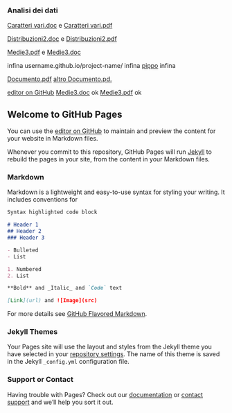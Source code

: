 ### Analisi dei dati
[Caratteri vari.doc](https://ottarub98.github.io/YouActuary/Analisi_dei_dati/Caratteri_vari.doc) e [Caratteri vari.pdf](https://ottarub98.github.io/YouActuary/Analisi_dei_dati/Caratteri_vari.pdf) 

[Distribuzioni2.doc](https://ottarub98.github.io/YouActuary/Analisi_dei_dati/Distribuzioni2.doc) e [Distribuzioni2.pdf](https://ottarub98.github.io/YouActuary/Analisi_dei_dati/Distribuzioni2.pdf) 

[Medie3.pdf](https://ottarub98.github.io/YouActuary/Analisi_dei_dati/Medie3.pdf) e [Medie3.doc](https://ottarub98.github.io/YouActuary/Analisi_dei_dati/Medie3.doc) 


infina username.github.io/project-name/ infina [pippo](ottarub98.github.io/YouActuary/Documento.pdf) infina

<a href="https://github.com/ottarub98/YouActuary/Documento.pdf" target="_blank">Documento.pdf</a>
<a href="ottarub98.github.io/YouActuary/Documento.pdf" target="_blank"> altro Documento.pd.</a>

[editor on GitHub](https://github.com/ottarub98/YouActuary/edit/master/README.md)
[Medie3.doc](https://github.com/ottarub98/YouActuary/Analisi_dei_dati/Medie3.doc) ok
[Medie3.pdf](https://github.com/ottarub98/YouActuary/Analisi_dei_dati/Medie3.pdf) ok



## Welcome to GitHub Pages

You can use the [editor on GitHub](https://github.com/ottarub98/YouActuary/edit/master/README.md) to maintain and preview the content for your website in Markdown files.

Whenever you commit to this repository, GitHub Pages will run [Jekyll](https://jekyllrb.com/) to rebuild the pages in your site, from the content in your Markdown files.

### Markdown

Markdown is a lightweight and easy-to-use syntax for styling your writing. It includes conventions for

```markdown
Syntax highlighted code block

# Header 1
## Header 2
### Header 3

- Bulleted
- List

1. Numbered
2. List

**Bold** and _Italic_ and `Code` text

[Link](url) and ![Image](src)
```

For more details see [GitHub Flavored Markdown](https://guides.github.com/features/mastering-markdown/).

### Jekyll Themes

Your Pages site will use the layout and styles from the Jekyll theme you have selected in your [repository settings](https://github.com/ottarub98/YouActuary/settings). The name of this theme is saved in the Jekyll `_config.yml` configuration file.

### Support or Contact

Having trouble with Pages? Check out our [documentation](https://help.github.com/categories/github-pages-basics/) or [contact support](https://github.com/contact) and we’ll help you sort it out.
